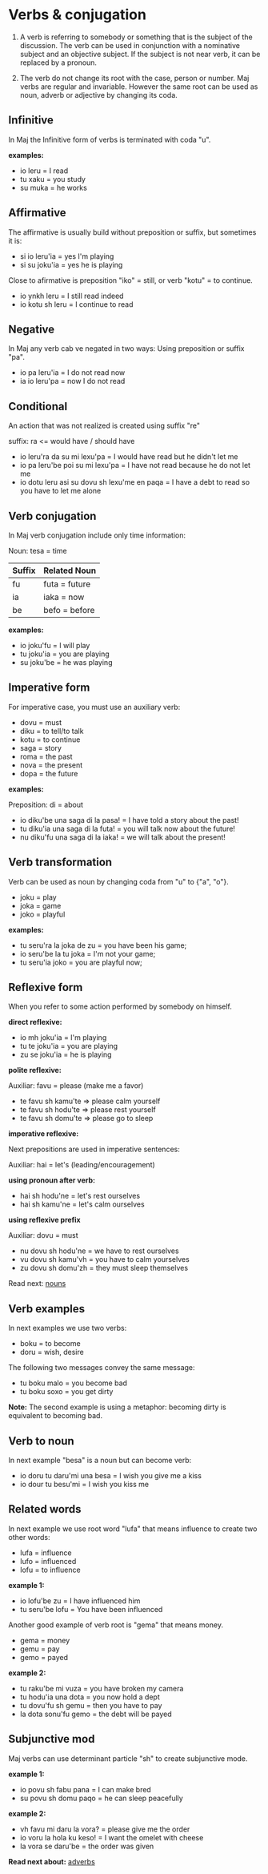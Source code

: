 # Verbs & conjugation


1. A verb is referring to somebody or something that is the subject of the discussion. The verb can be used in conjunction with a nominative subject and an objective subject. If the subject is not near verb, it can be replaced by a pronoun.

2. The verb do not change its root with the case, person or number. Maj verbs are regular and invariable. However the same root can be used as noun, adverb or adjective by changing its coda.  

## Infinitive

In Maj the Infinitive form of verbs is terminated with coda "u". 

**examples:**

* io leru = I read
* tu xaku = you study
* su muka = he works

## Affirmative

The affirmative is usually build without preposition or suffix, but sometimes it is:

* si io leru'ia = yes I'm playing
* si su joku'ia = yes he is playing

Close to afirmative is preposition "iko" = still, or verb "kotu" = to continue.

* io ynkh leru = I still read indeed
* io kotu sh leru = I continue to read

## Negative

In Maj any verb cab ve negated in two ways: Using preposition or suffix "pa".

* io pa leru'ia = I do not read now
* ia io leru'pa = now I do not read

## Conditional

An action that was not realized is created using suffix "re"

suffix: ra <= would have / should have

* io leru'ra da su mi lexu'pa = I would have read but he didn't let me
* io pa leru'be poi su mi lexu'pa = I have not read because he do not let me
* io dotu leru asi su dovu sh lexu'me en paqa = I have a debt to read so you have to let me alone

## Verb conjugation

In Maj verb conjugation include only time information:

Noun: tesa = time

 Suffix  | Related Noun     
---------|--------------
 fu      | futa   = future
 ia      | iaka   = now
 be      | befo   = before

**examples:**

* io joku'fu = I will play
* tu joku'ia = you are playing
* su joku'be = he was playing

## Imperative form

For imperative case, you must use an auxiliary verb:

* dovu = must
* diku = to tell/to talk
* kotu = to continue
* saga = story
* roma = the past
* nova = the present
* dopa = the future

**examples:**

Preposition: di = about

* io diku'be una saga di la pasa! = I have told a story about the past!
* tu diku'ia una saga di la futa! = you will talk now about the future!
* nu diku'fu una saga di la iaka! = we will talk about the present!

## Verb transformation

Verb can be used as noun by changing coda from "u" to {"a", "o"}.

* joku = play
* joka = game
* joko = playful

**examples:**

* tu seru'ra la joka de zu   = you have been his game;
* io seru'be la tu joka      = I'm not your game;
* tu seru'ia joko            = you are playful now;

## Reflexive form

When you refer to some action performed by somebody on himself.

**direct reflexive:**

* io mh joku'ia = I'm playing
* tu te joku'ia = you are playing
* zu se joku'ia = he is playing

**polite reflexive:**

Auxiliar: favu = please (make me a favor)

* te favu sh kamu'te  => please calm yourself 
* te favu sh hodu'te  => please rest yourself 
* te favu sh domu'te  => please go to sleep

**imperative reflexive:**

Next prepositions are used in imperative sentences:

Auxiliar: hai  = let's  (leading/encouragement)

**using pronoun after verb:**

* hai sh hodu'ne  = let's rest ourselves
* hai sh kamu'ne  = let's calm ourselves

**using reflexive prefix**

Auxiliar: dovu = must

* nu dovu sh hodu'ne = we have to rest ourselves
* vu dovu sh kamu'vh = you have to calm yourselves
* zu dovu sh domu'zh = they must sleep themselves

Read next: [nouns](nouns.md)

## Verb examples

In next examples we use two verbs: 

* boku = to become
* doru = wish, desire

The following two messages convey the same message:

* tu boku malo  = you become bad
* tu boku soxo  = you get dirty

**Note:** The second example is using a metaphor: becoming dirty is equivalent to becoming bad.


## Verb to noun

In next example "besa" is a noun but can become verb:

* io doru tu daru'mi una besa = I wish you give me a kiss
* io dour tu besu'mi = I wish you kiss me

## Related words

In next example we use root word "lufa" that means influence to create two other words:

* lufa = influence
* lufo = influenced
* lofu = to influence

**example 1:**

* io lofu'be zu   = I have influenced him
* tu seru'be lofu = You have been influenced

Another good example of verb root is "gema" that means money.

* gema = money
* gemu = pay
* gemo = payed

**example 2:**

* tu raku'be mi vuza   = you have broken my camera
* tu hodu'ia una dota  = you now hold a dept
* tu dovu'fu sh gemu   = then you have to pay
* la dota sonu'fu gemo = the debt will be payed

## Subjunctive mod

Maj verbs can use determinant particle "sh" to create subjunctive mode.

**example 1:**

* io povu sh fabu pana = I can make bred
* su povu sh domu paqo = he can sleep peacefully

**example 2:**

* vh favu mi daru la vora? = please give me the order
* io voru la hola ku keso! = I want the omelet with cheese
* la vora se daru'be = the order was given

**Read next about:** [adverbs](adverbs.md)